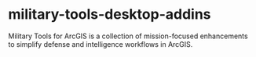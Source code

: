 # military-tools-desktop-addins
Military Tools for ArcGIS is a collection of mission-focused enhancements to simplify defense and intelligence workflows in ArcGIS.
